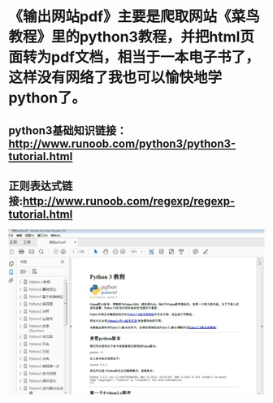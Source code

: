 # 《输出网站pdf》主要是爬取网站《菜鸟教程》里的python3教程，并把html页面转为pdf文档，相当于一本电子书了，这样没有网络了我也可以愉快地学python了。
## python3基础知识链接：http://www.runoob.com/python3/python3-tutorial.html
## 正则表达式链接:http://www.runoob.com/regexp/regexp-tutorial.html

![Image text](https://github.com/xiaoyuan199/myPython/blob/master/imge/%E6%88%AA%E5%9B%BE.JPG)

